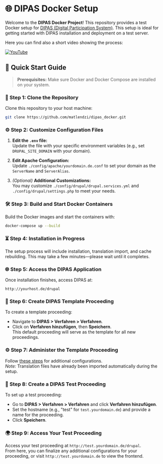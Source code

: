 # 🌐 DIPAS Docker Setup

Welcome to the **DIPAS Docker Project**! This repository provides a test Docker setup for [DIPAS (Digital Participation System)](https://bitbucket.org/geowerkstatt-hamburg/dipas/src). This setup is ideal for getting started with DIPAS installation and deployment on a test server. 

Here you can find also a short video showing the process:

[![YouTube](http://i.ytimg.com/vi/TCiz3GqFRjM/hqdefault.jpg)](https://www.youtube.com/watch?v=TCiz3GqFRjM)

## 🚀 Quick Start Guide

> **Prerequisites:** Make sure Docker and Docker Compose are installed on your system.

### 📂 Step 1: Clone the Repository
Clone this repository to your host machine:
```bash
git clone https://github.com/matlendzi/dipas_docker.git
```

### ⚙️ Step 2: Customize Configuration Files
1. **Edit the `.env` file:**  
   Update the file with your specific environment variables (e.g., set `DRUPAL_SITE_DOMAIN` with your domain).
   
2. **Edit Apache Configuration:**  
   Update `./config/apache/yourdomain.de.conf` to set your domain as the `ServerName` and `ServerAlias`.
   
3. *(Optional)* **Additional Customizations:**  
   You may customize `./config/drupal/drupal.services.yml` and `./config/drupal/settings.php` to meet your needs.

### 🛠️ Step 3: Build and Start Docker Containers
Build the Docker images and start the containers with:
```bash
docker-compose up --build
```

### ⏳ Step 4: Installation in Progress
The setup process will include installation, translation import, and cache rebuilding. This may take a few minutes—please wait until it completes.

### 🌐 Step 5: Access the DIPAS Application
Once installation finishes, access DIPAS at:
```
http://yourhost.de/drupal
```

### 📝 Step 6: Create DIPAS Template Proceeding
To create a template proceeding:
- Navigate to **DIPAS > Verfahren > Verfahren**.
- Click on **Verfahren hinzufügen**, then **Speichern**.  
  This default proceeding will serve as the template for all new proceedings.

### ⚙️ Step 7: Administer the Template Proceeding
Follow [these steps](https://wiki.dipas.org/index.php/Verfahrensvorlage_erstellen#Technische_Vorarbeiten) for additional configurations.  
*Note:* Translation files have already been imported automatically during the setup.

### 🧪 Step 8: Create a DIPAS Test Proceeding
To set up a test proceeding:
- Go to **DIPAS > Verfahren > Verfahren** and click **Verfahren hinzufügen**.
- Set the hostname (e.g., "test" for `test.yourdomain.de`) and provide a name for the proceeding.
- Click **Speichern**.

### 🌍 Step 9: Access Your Test Proceeding
Access your test proceeding at `http://test.yourdomain.de/drupal`.  
From here, you can finalize any additional configurations for your proceeding, or visit `http://test.yourdomain.de` to view the frontend.
